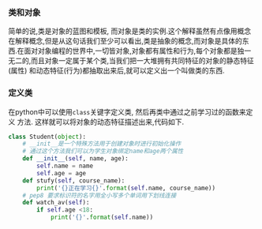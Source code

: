 ### 类和对象
简单的说,类是对象的蓝图和模板, 而对象是类的实例.这个解释虽然有点像用概念
在解释概念,但是从这句话我们至少可以看出,类是抽象的概念,而对象是具体的东
西.在面对对象编程的世界中,一切皆对象,对象都有属性和行为,每个对象都是独一
无二的,而且对象一定属于某个类,当我们把一大堆拥有共同特征的对象的静态特征(属性)
和动态特征(行为)都抽取出来后,就可以定义出一个叫做类的东西.

### 定义类
在python中可以使用`class`关键字定义类, 然后再类中通过之前学习过的函数来定义
方法. 这样就可以将对象的动态特征描述出来,代码如下.

```python
class Student(object):
    # __init__是一个特殊方法用于创建对象时进行初始化操作
    # 通过这个方法我们可以为学生对象绑定name和age两个属性
    def __init__(self, name, age):
        self.name = name
        self.age = age
    def stufy(self, course_name):
        print('{}正在学习{}'.format(self.name, course_name))
    # pep8 要求标识符的名字用全小写多个单词用下划线连接
    def watch_av(self):
        if self.age <18:
            print('{}'.format(self.name))
```
